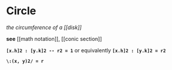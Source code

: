 # Circle

_the circumference of a [[disk]]_

**see** [[math notation]], [[conic section]]

**`[x.h]2 : [y.k]2 -- r2 = 1`** or equivalently **`[x.h]2 : [y.k]2 = r2`**

**`\:(x, y)2/ = r`**
